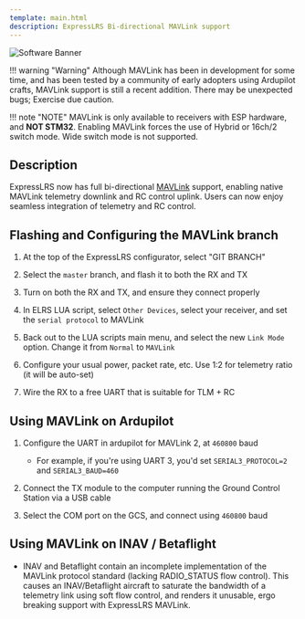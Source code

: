 ```yaml
---
template: main.html
description: ExpressLRS Bi-directional MAVLink support
---
```


![Software Banner](https://raw.githubusercontent.com/ExpressLRS/ExpressLRS-Hardware/master/img/software.png)

!!! warning "Warning"
    Although MAVLink has been in development for some time, and has been tested by a community of early adopters using Ardupilot crafts, MAVLink support is still a recent addition. There may be unexpected bugs; Exercise due caution.

!!! note "NOTE"
    MAVLink is only available to receivers with ESP hardware, and **NOT STM32**. Enabling MAVLink forces the use of Hybrid or 16ch/2 switch mode. Wide switch mode is not supported.

## Description

ExpressLRS now has full bi-directional [MAVLink](https://mavlink.io/en/) support, enabling native MAVLink telemetry downlink and RC control uplink. Users can now enjoy seamless integration of telemetry and RC control.


## Flashing and Configuring the MAVLink branch

1. At the top of the ExpressLRS configurator, select "GIT BRANCH"

1. Select the `master` branch, and flash it to both the RX and TX

1. Turn on both the RX and TX, and ensure they connect properly

1. In ELRS LUA script, select `Other Devices`, select your receiver, and set the `serial protocol` to MAVLink

1. Back out to the LUA scripts main menu, and select the new `Link Mode` option. Change it from `Normal` to `MAVLink`

1. Configure your usual power, packet rate, etc. Use 1:2 for telemetry ratio (it will be auto-set)

1. Wire the RX to a free UART that is suitable for TLM + RC


## Using MAVLink on Ardupilot

1. Configure the UART in ardupilot for MAVLink 2, at `460800` baud
    - For example, if you're using UART 3, you'd set `SERIAL3_PROTOCOL=2` and `SERIAL3_BAUD=460`
2. Connect the TX module to the computer running the Ground Control Station via a USB cable

3. Select the COM port on the GCS, and connect using `460800` baud

## Using MAVLink on INAV / Betaflight

- INAV and Betaflight contain an incomplete implementation of the MAVLink protocol standard (lacking RADIO_STATUS flow control). This causes an INAV/Betaflight aircraft to saturate the bandwidth of a telemetry link using soft flow control, and renders it unusable, ergo breaking support with ExpressLRS MAVLink.


